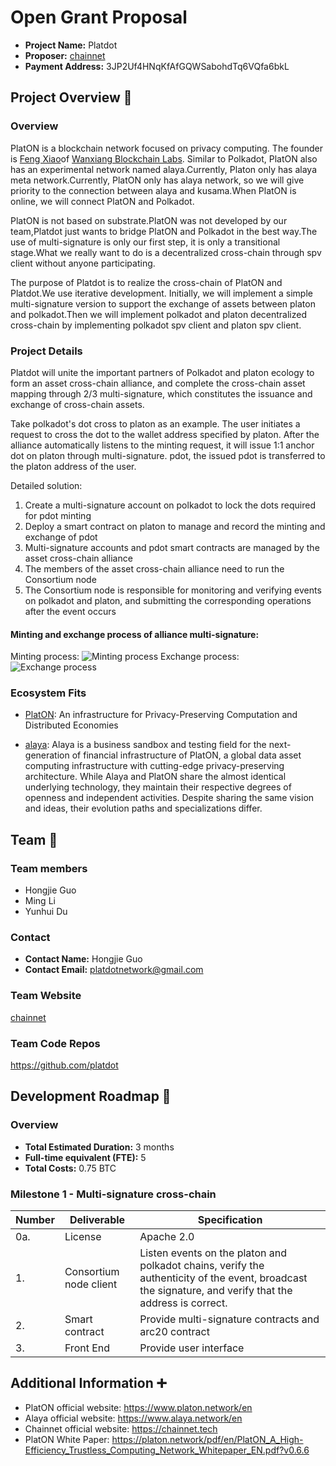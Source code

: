 # Open Grant Proposal

* **Project Name:** Platdot
* **Proposer:** [chainnet](https://chainnet.tech)
* **Payment Address:** 3JP2Uf4HNqKfAfGQWSabohdTq6VQfa6bkL 
## Project Overview :page_facing_up: 

### Overview

PlatON is a blockchain network focused on privacy computing. The founder is [Feng Xiao](https://platon.network/en/team)of [Wanxiang Blockchain Labs](https://www.blockchainlabs.org/). Similar to Polkadot, PlatON also has an experimental network named alaya.Currently, Platon only has alaya meta network.Currently, PlatON only has alaya network, so we will give priority to the connection between alaya and kusama.When PlatON is online, we will connect PlatON and Polkadot. 

PlatON is not based on substrate.PlatON was not developed by our team,Platdot just wants to bridge PlatON and Polkadot in the best way.The use of multi-signature is only our first step, it is only a transitional stage.What we really want to do is a decentralized cross-chain through spv client  without anyone participating.

The purpose of Platdot is to realize the cross-chain of PlatON and Platdot.We use iterative development. Initially, we will implement a simple multi-signature version to support the exchange of assets between platon and polkadot.Then we will implement polkadot and platon decentralized cross-chain by implementing polkadot spv client and platon spv client.

### Project Details 
Platdot will unite the important partners of Polkadot and platon ecology to form an asset cross-chain alliance, and complete the cross-chain asset mapping through 2/3 multi-signature, which constitutes the issuance and exchange of cross-chain assets.

Take polkadot's dot cross to platon as an example. The user initiates a request to cross the dot to the wallet address specified by platon. After the alliance automatically listens to the minting request, it will issue 1:1 anchor dot on platon through multi-signature. pdot, the issued pdot is transferred to the platon address of the user.

Detailed solution:
1. Create a multi-signature account on polkadot to lock the dots required for pdot minting
2. Deploy a smart contract on platon to manage and record the minting and exchange of pdot
3. Multi-signature accounts and pdot smart contracts are managed by the asset cross-chain alliance
4. The members of the asset cross-chain alliance need to run the  Consortium node
5. The Consortium  node is responsible for monitoring and verifying events on polkadot and platon, and submitting the corresponding operations after the event occurs

#### Minting and exchange process of alliance multi-signature:

Minting process:
![Minting process](https://miro.medium.com/max/1050/1*jSH-h44Yos04Ef7c0cWu_g.jpeg)
Exchange process:
![Exchange process](https://miro.medium.com/max/1050/1*SojsfHsFRejISRfgd0jDog.jpeg)

### Ecosystem Fits
* [PlatON](https://platon.network/en): An infrastructure for Privacy-Preserving Computation and Distributed Economies

* [alaya](https://www.alaya.network/en): Alaya is a business sandbox and testing field for the next-generation of financial infrastructure of PlatON, a global data asset computing infrastructure with cutting-edge privacy-preserving architecture. While Alaya and PlatON share the almost identical underlying technology, they maintain their respective degrees of openness and independent activities. Despite sharing the same vision and ideas, their evolution paths and specializations differ.



## Team :busts_in_silhouette:
### Team members
* Hongjie Guo
* Ming Li
* Yunhui Du

### Contact
* **Contact Name:** Hongjie Guo
* **Contact Email:** platdotnetwork@gmail.com

### Team Website 
[chainnet](https://chainnet.tech)

### Team Code Repos
https://github.com/platdot

## Development Roadmap :nut_and_bolt: 
### Overview
* **Total Estimated Duration:** 3 months
* **Full-time equivalent (FTE):**  5
* **Total Costs:** 0.75 BTC 

### Milestone 1 - Multi-signature cross-chain
| Number | Deliverable | Specification |
| ------------- | ------------- | ------------- |
| 0a. | License | Apache 2.0 |
|  1. | Consortium  node client | Listen events on the platon and polkadot chains, verify the authenticity of the event, broadcast the signature, and verify that the address is correct.|
|  2. | Smart contract | Provide multi-signature contracts and arc20 contract |
|  3. | Front End |  Provide user interface | 



## Additional Information :heavy_plus_sign: 
* PlatON official website: https://www.platon.network/en
* Alaya official website: https://www.alaya.network/en
* Chainnet official website: https://chainnet.tech
* PlatON White Paper: https://platon.network/pdf/en/PlatON_A_High-Efficiency_Trustless_Computing_Network_Whitepaper_EN.pdf?v0.6.6

